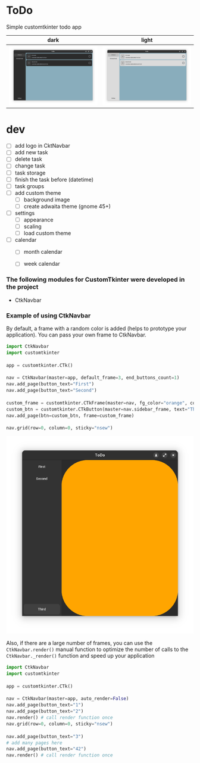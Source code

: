 # ToDo
Simple customtkinter todo app

|           dark            |           light           |
|:-------------------------:|:-------------------------:|
| ![alt](screenshots/1.png) | ![alt](screenshots/2.png) |

# dev
- [ ] add logo in CktNavbar
- [ ] add new task
- [ ] delete task
- [ ] change task
- [ ] task storage
- [ ] finish the task before (datetime)
- [ ] task groups
- [ ] add custom theme
  - [ ] background image
  - [ ] create adwaita theme (gnome 45+)
- [ ] settings
  - [ ] appearance
  - [ ] scaling
  - [ ] load custom theme
- [ ] calendar
  - [ ] month calendar
  - [ ] week calendar


### The following modules for CustomTkinter were developed in the project
- CtkNavbar


### Example of using CtkNavbar
By default, a frame with a random color is added (helps to prototype your application). 
You can pass your own frame to CtkNavbar.

```python
import CtkNavbar
import customtkinter

app = customtkinter.CTk() 

nav = CtkNavbar(master=app, default_frame=3, end_buttons_count=1)
nav.add_page(button_text="First")
nav.add_page(button_text="Second")

custom_frame = customtkinter.CTkFrame(master=nav, fg_color="orange", corner_radius=100)
custom_btn = customtkinter.CTkButton(master=nav.sidebar_frame, text="Third", fg_color="green")
nav.add_page(btn=custom_btn, frame=custom_frame)

nav.grid(row=0, column=0, sticky="nsew")
```
![alt](screenshots/3.png)

Also, if there are a large number of frames, you can use the `CtkNavbar.render()` 
manual function to optimize the number of calls to the `CtkNavbar._render()` 
function and speed up your application
```python
import CtkNavbar
import customtkinter

app = customtkinter.CTk() 

nav = CtkNavbar(master=app, auto_render=False)
nav.add_page(button_text="1")
nav.add_page(button_text="2")
nav.render() # call render function once
nav.grid(row=0, column=0, sticky="nsew")

nav.add_page(button_text="3")
# add many pages here
nav.add_page(button_text="42")
nav.render() # call render function once
```

